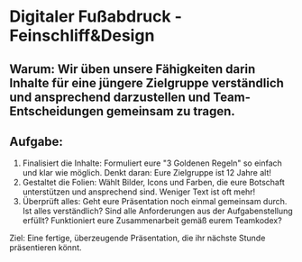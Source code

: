# Digitaler Fußabdruck - Feinschliff&Design

## Warum: Wir üben unsere Fähigkeiten darin Inhalte für eine jüngere Zielgruppe verständlich und ansprechend darzustellen und Team-Entscheidungen gemeinsam zu tragen.

## Aufgabe: 
1. Finalisiert die Inhalte: Formuliert eure "3 Goldenen Regeln" so einfach und klar wie möglich. Denkt daran: Eure Zielgruppe ist 12 Jahre alt!
2. Gestaltet die Folien: Wählt Bilder, Icons und Farben, die eure Botschaft unterstützen und ansprechend sind. Weniger Text ist oft mehr!
3. Überprüft alles: Geht eure Präsentation noch einmal gemeinsam durch. Ist alles verständlich? Sind alle Anforderungen aus der Aufgabenstellung erfüllt? Funktioniert eure Zusammenarbeit gemäß eurem Teamkodex?

Ziel: Eine fertige, überzeugende Präsentation, die ihr nächste Stunde präsentieren könnt.

